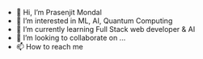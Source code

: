 - 👋 Hi, I’m Prasenjit Mondal
- 👀 I’m interested in ML, AI, Quantum Computing
- 🌱 I’m currently learning Full Stack web developer  & AI 
- 💞️ I’m looking to collaborate on ...
- 📫 How to reach me 

<!---
PrasenjitMondal-code/PrasenjitMondal-code is a ✨ special ✨ repository because its `README.md` (this file) appears on your GitHub profile.
You can click the Preview link to take a look at your changes.
--->
